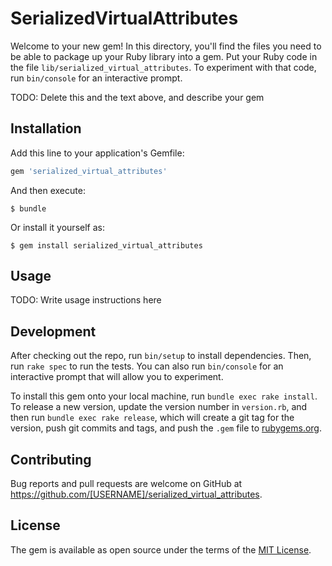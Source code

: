 # SerializedVirtualAttributes

Welcome to your new gem! In this directory, you'll find the files you need to be able to package up your Ruby library into a gem. Put your Ruby code in the file `lib/serialized_virtual_attributes`. To experiment with that code, run `bin/console` for an interactive prompt.

TODO: Delete this and the text above, and describe your gem

## Installation

Add this line to your application's Gemfile:

```ruby
gem 'serialized_virtual_attributes'
```

And then execute:

    $ bundle

Or install it yourself as:

    $ gem install serialized_virtual_attributes

## Usage

TODO: Write usage instructions here

## Development

After checking out the repo, run `bin/setup` to install dependencies. Then, run `rake spec` to run the tests. You can also run `bin/console` for an interactive prompt that will allow you to experiment.

To install this gem onto your local machine, run `bundle exec rake install`. To release a new version, update the version number in `version.rb`, and then run `bundle exec rake release`, which will create a git tag for the version, push git commits and tags, and push the `.gem` file to [rubygems.org](https://rubygems.org).

## Contributing

Bug reports and pull requests are welcome on GitHub at https://github.com/[USERNAME]/serialized_virtual_attributes.


## License

The gem is available as open source under the terms of the [MIT License](http://opensource.org/licenses/MIT).

